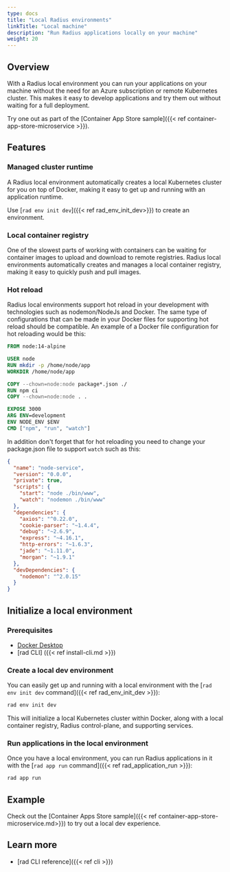 ```yaml
---
type: docs
title: "Local Radius environments"
linkTitle: "Local machine"
description: "Run Radius applications locally on your machine"
weight: 20
---
```


## Overview

With a Radius local environment you can run your applications on your machine without the need for an Azure subscription or remote Kubernetes cluster. This makes it easy to develop applications and try them out without waiting for a full deployment.

Try one out as part of the [Container App Store sample]({{< ref container-app-store-microservice >}}).

## Features

### Managed cluster runtime

A Radius local environment automatically creates a local Kubernetes cluster for you on top of Docker, making it easy to get up and running with an application runtime.

Use [`rad env init dev`]({{< ref rad_env_init_dev>}}) to create an environment.

### Local container registry

One of the slowest parts of working with containers can be waiting for container images to upload and download to remote registries.  Radius local environments automatically creates and manages a local container registry, making it easy to quickly push and pull images.

### Hot reload

Radius local environments support hot reload in your development with technologies such as nodemon/NodeJs and Docker. The same type of configurations that can be made in your Docker files for supporting hot reload should be compatible. An example of a Docker file configuration for hot reloading would be this:

```dockerfile
FROM node:14-alpine

USER node
RUN mkdir -p /home/node/app
WORKDIR /home/node/app

COPY --chown=node:node package*.json ./
RUN npm ci
COPY --chown=node:node . .

EXPOSE 3000
ARG ENV=development
ENV NODE_ENV $ENV
CMD ["npm", "run", "watch"]
```

In addition don't forget that for hot reloading you need to change your package.json file to support `watch` such as this:

```json
{
  "name": "node-service",
  "version": "0.0.0",
  "private": true,
  "scripts": {
    "start": "node ./bin/www",
    "watch": "nodemon ./bin/www"
  },
  "dependencies": {
    "axios": "^0.22.0",
    "cookie-parser": "~1.4.4",
    "debug": "~2.6.9",
    "express": "~4.16.1",
    "http-errors": "~1.6.3",
    "jade": "~1.11.0",
    "morgan": "~1.9.1"
  },
  "devDependencies": {
    "nodemon": "^2.0.15"
  }
}

```

## Initialize a local environment

### Prerequisites

- [Docker Desktop](https://www.docker.com/products/docker-desktop)
- [rad CLI] ({{< ref install-cli.md >}})

### Create a local dev environment

You can easily get up and running with a local environment with the [`rad env init dev` command]({{< ref rad_env_init_dev >}}):

```sh
rad env init dev
```

This will initialize a local Kubernetes cluster within Docker, along with a local container registry, Radius control-plane, and supporting services.

### Run applications in the local environment

Once you have a local environment, you can run Radius applications in it with the [`rad app run` command]({{< ref rad_application_run >}}):

```sh
rad app run
```

## Example

Check out the [Container Apps Store sample]({{< ref container-app-store-microservice.md>}}) to try out a local dev experience.

## Learn more

- [rad CLI reference]({{< ref cli >}})
